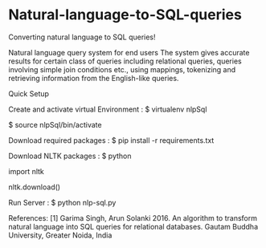 # Natural-language-to-SQL-queries
Converting natural language to SQL queries!

Natural language query system for end users The system gives accurate results for certain class of queries including relational queries, queries involving simple join conditions etc., using mappings, tokenizing and retrieving information from the English-like queries.

Quick Setup

Create and activate virtual Environment : $ virtualenv nlpSql

$ source nlpSql/bin/activate

Download required packages : $ pip install -r requirements.txt

Download NLTK packages : $ python

import nltk

nltk.download()

Run Server : $ python nlp-sql.py

References: [1] Garima Singh, Arun Solanki 2016. An algorithm to transform natural language into SQL queries for relational databases. Gautam Buddha University, Greater Noida, India
